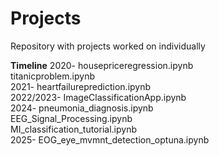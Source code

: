 # Projects
Repository with projects worked on individually

**Timeline**
2020-      housepriceregression.ipynb<br>
           titanicproblem.ipynb<br>
2021-      heartfailureprediction.ipynb<br>
2022/2023- ImageClassificationApp.ipynb<br>
2024-      pneumonia_diagnosis.ipynb<br>
           EEG_Signal_Processing.ipynb<br>
           MI_classification_tutorial.ipynb<br>
2025-      EOG_eye_mvmnt_detection_optuna.ipynb<br>
      
